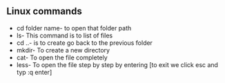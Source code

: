 ## Linux commands

- cd folder name- to open that folder path
- ls- This command is to list of files
- cd ..- is to create go back to the previous folder
- mkdir- To create a new directory
- cat- To open the file completely
- less- To open the file step by step by entering [to exit we click esc and typ :q enter]


